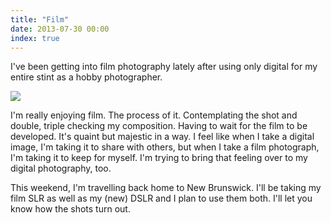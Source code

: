 ```yaml
---
title: "Film"
date: 2013-07-30 00:00
index: true
---
```


I've been getting into film photography lately after using only digital for my entire stint as a hobby photographer.

 [![](http://distilleryimage10.ak.instagram.com/3204f252d9ee11e29d8022000a1fa9ec_7.jpg)](http://distilleryimage10.ak.instagram.com/3204f252d9ee11e29d8022000a1fa9ec_7.jpg)

I'm really enjoying film. The process of it. Contemplating the shot and double, triple checking my composition. Having to wait for the film to be developed. It's quaint but majestic in a way. I feel like when I take a digital image, I'm taking it to share with others, but when I take a film photograph, I'm taking it to keep for myself. I'm trying to bring that feeling over to my digital photography, too.

This weekend, I'm travelling back home to New Brunswick. I'll be taking my film SLR as well as my (new) DSLR and I plan to use them both. I'll let you know how the shots turn out.

<!-- more -->
